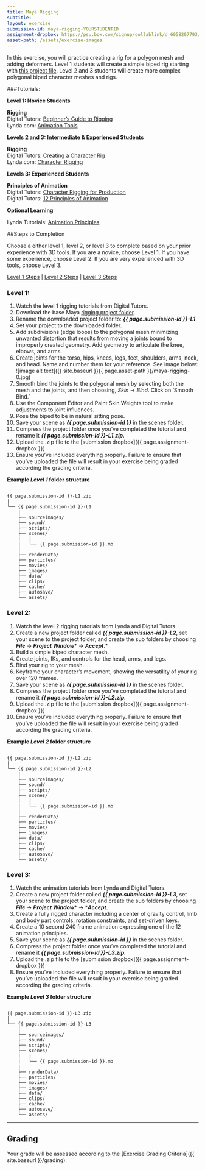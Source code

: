 ```yaml
---
title: Maya Rigging
subtitle: 
layout: exercise
submission-id: maya-rigging-YOURSTUDENTID
assignment-dropbox: https://psu.box.com/signup/collablink/d_6058207793/17af152633c7b9
asset-path: /assets/exercise-images
---
```


In this exercise, you will practice creating a rig for a polygon mesh and adding deformers. Level 1 students will create a simple biped rig starting with [this project file](https://docs.google.com/file/d/0BzXX6rmROMNWeVVUZUxrYkJVcms/edit). Level 2 and 3 students will create more complex polygonal biped character meshes and rigs.


###Tutorials:

**Level 1: Novice Students**

**Rigging**  
Digital Tutors: [Beginner’s Guide to Rigging](http://www.digitaltutors.com/11/training.php?pid=502)  
Lynda.com: [Animation Tools](http://www.lynda.com/Maya-tutorials/Maya-Essentials-5-Animation-Tools/96719-2.html)

**Levels 2 and 3: Intermediate & Experienced Students**

**Rigging**  
Digital Tutors: [Creating a Character Rig](http://www.digitaltutors.com/11/training.php?vid=19169&autoplay=1)  
Lynda.com: [Character Rigging](http://www.lynda.com/Maya-tutorials/Character-Rigging-in-Maya/92564-2.html)  

**Levels 3: Experienced Students**

**Principles of Animation**  
Digital Tutors: [Character Rigging for Production](http://www.digitaltutors.com/11/training.php?pid=321)  
Digital Tutors: [12 Principles of Animation](http://www.digitaltutors.com/11/training.php?pid=297)

**Optional Learning**

Lynda Tutorials: [Animation Principles](http://www.lynda.com/Maya-tutorials/Character-Animation-Fundamentals-with-Maya/54994-2.html)

##Steps to Completion

Choose a either level 1, level 2, or level 3 to complete based on your prior experience with 3D tools. If you are a novice, choose Level 1. If you have some experience, choose Level 2. If you are very experienced with 3D tools, choose Level 3.

[Level 1 Steps](#level-1) | [Level 2 Steps](#level-2) | [Level 3 Steps](#level-3)

### <a name="level-1"></a>Level 1:

1. Watch the level 1 rigging tutorials from Digital Tutors.
2. Download the base Maya [rigging project folder](https://drive.google.com/file/d/0BzXX6rmROMNWOEFkZ2hjZnJORU0/view?usp=sharing).
3. Rename the downloaded project folder to: **_{{ page.submission-id }}-L1_**
4. Set your project to the downloaded folder.
5. Add subdivisions (edge loops) to the polygonal mesh minimizing unwanted distortion that results from moving a joints bound to improperly created geometry. Add geometry to articulate the knee, elbows, and arms.
6. Create joints for the torso, hips, knees, legs, feet, shoulders, arms, neck, and head. Name and number them for your reference. See image below:
![image alt text]({{ site.baseurl }}{{ page.asset-path }}/maya-rigging-0.jpg)
7. Smooth bind the joints to the polygonal mesh by selecting both the mesh and the joints, and then choosing, *Skin* → *Bind*. Click on ‘Smooth Bind.’
8. Use the Component Editor and Paint Skin Weights tool to make adjustments to joint influences.
9. Pose the biped to be in natural sitting pose.
10. Save your scene as **_{{ page.submission-id }}_** in the scenes folder.
11. Compress the project folder once you’ve completed the tutorial and rename it **_{{ page.submission-id }}-L1.zip._**
12. Upload the .zip file to the [submission dropbox]({{ page.assignment-dropbox }})
13. Ensure you’ve included everything properly. Failure to ensure that you’ve uploaded the file will result in your exercise being graded according the grading criteria.

**Example _Level 1_ folder structure**

```

{{ page.submission-id }}-L1.zip
|
└── {{ page.submission-id }}-L1
    |
    ├── sourceimages/
    ├── sound/
    ├── scripts/
    ├── scenes/
    |   |
    |   └── {{ page.submission-id }}.mb
    |
    ├── renderData/
    ├── particles/
    ├── movies/
    ├── images/
    ├── data/
    ├── clips/
    ├── cache/
    ├── autosave/
    └── assets/

```

### <a name="level-2"></a>Level 2:

1. Watch the level 2 rigging tutorials from Lynda and Digital Tutors.
2. Create a new project folder called **_{{ page.submission-id }}-L2_**, set your scene to the project folder, and create the sub folders by choosing **_File_** → **_Project Window_*** → ***_Accept_***.*
3. Build a simple biped character mesh.
4. Create joints, IKs, and controls for the head, arms, and legs.
5. Bind your rig to your mesh.
6. Keyframe your character’s movement, showing the versatility of your rig over 120 frames.
7. Save your scene as **_{{ page.submission-id }}_** in the scenes folder.
8. Compress the project folder once you’ve completed the tutorial and rename it **_{{ page.submission-id }}-L2.zip._**
9. Upload the .zip file to the [submission dropbox]({{ page.assignment-dropbox }})
10. Ensure you’ve included everything properly. Failure to ensure that you’ve uploaded the file will result in your exercise being graded according the grading criteria.

**Example _Level 2_ folder structure**

```

{{ page.submission-id }}-L2.zip
|
└── {{ page.submission-id }}-L2
    |
    ├── sourceimages/
    ├── sound/
    ├── scripts/
    ├── scenes/
    |   |
    |   └── {{ page.submission-id }}.mb
    |
    ├── renderData/
    ├── particles/
    ├── movies/
    ├── images/
    ├── data/
    ├── clips/
    ├── cache/
    ├── autosave/
    └── assets/

```

### <a name="level-3"></a>Level 3:

1. Watch the animation tutorials from Lynda and Digital Tutors.
2. Create a new project folder called **_{{ page.submission-id }}-L3_**, set your scene to the project folder, and create the sub folders by choosing **_File_** → **_Project Window_*** → ***_Accept_**.
3. Create a fully rigged character including a center of gravity control, limb and body part controls, rotation constraints, and set-driven keys.
4. Create a 10 second 240 frame animation expressing one of the 12 animation principles.
5. Save your scene as **_{{ page.submission-id }}_** in the scenes folder.
6. Compress the project folder once you’ve completed the tutorial and rename it **_{{ page.submission-id }}-L3.zip._**
7. Upload the .zip file to the [submission dropbox]({{ page.assignment-dropbox }})
8. Ensure you’ve included everything properly. Failure to ensure that you’ve uploaded the file will result in your exercise being graded according the grading criteria.

**Example _Level 3_ folder structure**

```

{{ page.submission-id }}-L3.zip
|
└── {{ page.submission-id }}-L3
    |
    ├── sourceimages/
    ├── sound/
    ├── scripts/
    ├── scenes/
    |   |
    |   └── {{ page.submission-id }}.mb
    |
    ├── renderData/
    ├── particles/
    ├── movies/
    ├── images/
    ├── data/
    ├── clips/
    ├── cache/
    ├── autosave/
    └── assets/

```

* * *

## Grading
Your grade will be assessed according to the [Exercise Grading Criteria]({{ site.baseurl }}/grading). 

